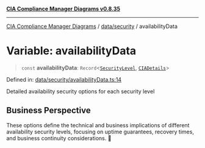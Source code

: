 [**CIA Compliance Manager Diagrams v0.8.35**](../../../README.md)

***

[CIA Compliance Manager Diagrams](../../../modules.md) / [data/security](../README.md) / availabilityData

# Variable: availabilityData

> `const` **availabilityData**: `Record`\<[`SecurityLevel`](../../../types/cia/type-aliases/SecurityLevel.md), [`CIADetails`](../../../types/interfaces/CIADetails.md)\>

Defined in: [data/security/availabilityData.ts:14](https://github.com/Hack23/cia-compliance-manager/blob/b297770fc62abf558e2711cd029bbbe74e6c5cfb/src/data/security/availabilityData.ts#L14)

Detailed availability security options for each security level

## Business Perspective

These options define the technical and business implications of different
availability security levels, focusing on uptime guarantees, recovery times,
and business continuity considerations. 🔄
